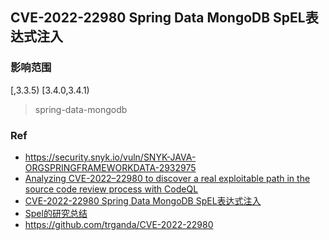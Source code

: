 ## CVE-2022-22980 Spring Data MongoDB SpEL表达式注入

### 影响范围
 [,3.3.5) [3.4.0,3.4.1) 
 
 

> spring-data-mongodb


### Ref
- https://security.snyk.io/vuln/SNYK-JAVA-ORGSPRINGFRAMEWORKDATA-2932975
- [Analyzing CVE-2022–22980 to discover a real exploitable path in the source code review process with CodeQL](https://infosecwriteups.com/analyzing-cve-2022-22980-to-discover-a-real-exploitable-path-in-the-source-code-review-process-with-145d97717656)
- [CVE-2022-22980 Spring Data MongoDB SpEL表达式注入](https://xz.aliyun.com/t/11484)
- [Spel的研究总结](https://xz.aliyun.com/t/11478)
- https://github.com/trganda/CVE-2022-22980
